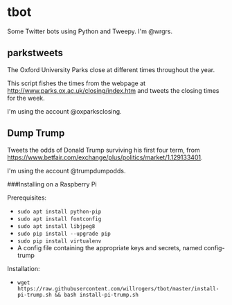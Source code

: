 tbot
====

Some Twitter bots using Python and Tweepy.  I'm @wrgrs.


parkstweets
-----------

The Oxford University Parks close at different times throughout the year.

This script fishes the times from the webpage at http://www.parks.ox.ac.uk/closing/index.htm and tweets the closing times for the week.

I'm using the account @oxparksclosing.


Dump Trump
----------

Tweets the odds of Donald Trump surviving his first four term, from https://www.betfair.com/exchange/plus/politics/market/1.129133401.

I'm using the account @trumpdumpodds.


###Installing on a Raspberry Pi

Prerequisites:

* `sudo apt install python-pip`
* `sudo apt install fontconfig`
* `sudo apt install libjpeg8`
* `sudo pip install --upgrade pip`
* `sudo pip install virtualenv`
* A config file containing the appropriate keys and secrets, named config-trump

Installation:

* `wget https://raw.githubusercontent.com/willrogers/tbot/master/install-pi-trump.sh && bash install-pi-trump.sh`
